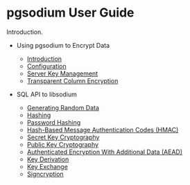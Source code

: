 # pgsodium User Guide

Introduction.

- Using pgsodium to Encrypt Data
  - [Introduction](Introduction.md)
  - [Configuration](Configuration.md)
  - [Server Key Management](Server_Key_Management.md)
  - [Transparent Column Encryption](Transparent_Column_Encryption.md)


- SQL API to libsodium
  - [Generating Random Data](Generating_Random_Data.md)
  - [Hashing](Hashing.md)
  - [Password Hashing](Password_Hashing.md)
  - [Hash-Based Message Authentication Codes (HMAC)](HMAC.md)
  - [Secret Key Cryptography](Secret_Key_Cryptograph.md)
  - [Public Key Cryptography](Public_Key_Cryptograph.md)
  - [Authenticated Encryption With Additional Data (AEAD)](Authenticated_Encryption_With_Additional_Data.md)
  - [Key Derivation](Key_Derivation.md)
  - [Key Exchange](Key_Exchange.md)
  - [Signcryption](Signcryption.md)

